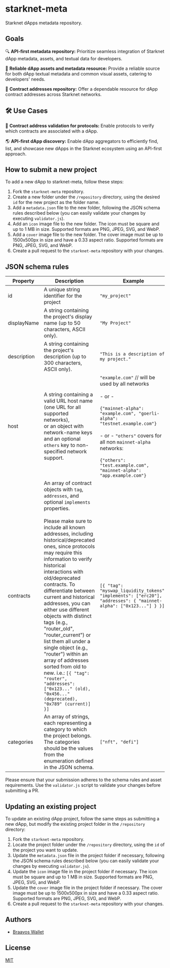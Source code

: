 # starknet-meta
Starknet dApps metadata repository.

## Goals
🔍 **API-first metadata repository:** Prioritize seamless integration of Starknet dApp metadata, assets, and textual data for developers.

🌟 **Reliable dApp assets and metadata resource:** Provide a reliable source for both dApp textual metadata and common visual assets, catering to developers' needs.

🌉 **Contract addresses repository:** Offer a dependable resource for dApp contract addresses across Starknet networks.

## 🛠️ Use Cases
📝 **Contract address validation for protocols:** Enable protocols to verify which contracts are associated with a dApp.

🌎 **API-first dApp discovery:** Enable dApp aggregators to efficiently find, list, and showcase new dApps in the Starknet ecosystem using an API-first approach.

## How to submit a new project
To add a new dApp to starknet-meta, follow these steps:

1. Fork the `starknet-meta` repository.
2. Create a new folder under the `/repository` directory, using the desired `id` for the new project as the folder name.
3. Add a `metadata.json` file to the new folder, following the JSON schema rules described below (you can easily validate your changes by executing `validator.js`).
4. Add an `icon` image file to the new folder. The icon must be square and up to 1 MB in size. Supported formats are PNG, JPEG, SVG, and WebP.
5. Add a `cover` image file to the new folder. The cover image must be up to 1500x500px in size and have a 0.33 aspect ratio. Supported formats are PNG, JPEG, SVG, and WebP.
6. Create a pull request to the `starknet-meta` repository with your changes.

## JSON schema rules
| Property    | Description                                                                                                                                                                                                                                                                                                                                                                                                                                                                                                                                                                                                                                                                                  | Example                                                                                                                                                                                                                                                                                                  |
|-------------|----------------------------------------------------------------------------------------------------------------------------------------------------------------------------------------------------------------------------------------------------------------------------------------------------------------------------------------------------------------------------------------------------------------------------------------------------------------------------------------------------------------------------------------------------------------------------------------------------------------------------------------------------------------------------------------------|----------------------------------------------------------------------------------------------------------------------------------------------------------------------------------------------------------------------------------------------------------------------------------------------------------|
| id          | A unique string identifier for the project                                                                                                                                                                                                                                                                                                                                                                                                                                                                                                                                                                                                                                                   | `"my_project"`                                                                                                                                                                                                                                                                                           |
| displayName | A string containing the project's display name (up to 50 characters, ASCII only).                                                                                                                                                                                                                                                                                                                                                                                                                                                                                                                                                                                                            | `"My Project"`                                                                                                                                                                                                                                                                                           |
| description | A string containing the project's description (up to 300 characters, ASCII only).                                                                                                                                                                                                                                                                                                                                                                                                                                                                                                                                                                                                            | `"This is a description of my project."`                                                                                                                                                                                                                                                                 |
| host        | A string containing a valid URL host name (one URL for all supported networks),<br/>or an object with network-name keys and an optional `others` key to non-specified network support.                                                                                                                                                                                                                                                                                                                                                                                                                                                                                                       | `"example.com"` // will be used by all networks<br/><br/>- or -<br/><br/>`{"mainnet-alpha": "example.com", "goerli-alpha": "testnet.example.com"}`<br/><br/>- or - `"others"` covers for all non `mainnet-alpha` networks:<br/><br/>`{"others": "test.example.com", "mainnet-alpha": "app.example.com"}` |
| contracts   | An array of contract objects with `tag`, `addresses`, and optional `implements` properties.<br/><br/> Please make sure to include all known addresses, including historical/deprecated ones, since protocols may require this information to verify historical interactions with old/deprecated contracts. To differentiate between current and historical addresses, you can either use different objects with distinct tags (e.g., "router_old", "router_current") or list them all under a single object (e.g., "router") within an array of addresses sorted from old to new. i.e.: `[{ "tag": "router", "addresses": ["0x123..." (old), "0x456..." (deprecated), "0x789" (current)] }]` | `[{ "tag": "myswap_liquidity_tokens", "implements": ["erc20"], "addresses": { "mainnet-alpha": ["0x123..."] } }]`                                                                                                                                                                                        |
| categories  | An array of strings, each representing a category to which the project belongs. The categories should be the values from the enumeration defined in the JSON schema.                                                                                                                                                                                                                                                                                                                                                                                                                                                                                                                         | `["nft", "defi"]`                                                                                                                                                                                                                                                                                        |

Please ensure that your submission adheres to the schema rules and asset requirements.
Use the `validator.js` script to validate your changes before submitting a PR.

## Updating an existing project
To update an existing dApp project, follow the same steps as submitting a new dApp, but modify the existing project folder in the `/repository` directory:

1. Fork the `starknet-meta` repository.
2. Locate the project folder under the `/repository` directory, using the `id` of the project you want to update.
3. Update the `metadata.json` file in the project folder if necessary, following the JSON schema rules described below (you can easily validate your changes by executing `validator.js`).
4. Update the `icon` image file in the project folder if necessary. The icon must be square and up to 1 MB in size. Supported formats are PNG, JPEG, SVG, and WebP.
5. Update the `cover` image file in the project folder if necessary. The cover image must be up to 1500x500px in size and have a 0.33 aspect ratio. Supported formats are PNG, JPEG, SVG, and WebP.
6. Create a pull request to the `starknet-meta` repository with your changes.
 
## Authors

- [Braavos Wallet](https://github.com/myBraavos)

## License

[MIT](https://choosealicense.com/licenses/mit/)
